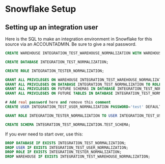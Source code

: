 # Snowflake Setup

## Setting up an integration user

Here is the SQL to make an integration environment in Snowflake for this source via an ACCOUNTADMIN.
Be sure to give a real password.

```sql
CREATE WAREHOUSE INTEGRATION_TEST_WAREHOUSE_NORMALIZATION WITH WAREHOUSE_SIZE = 'XSMALL' WAREHOUSE_TYPE = 'STANDARD' AUTO_SUSPEND = 600 AUTO_RESUME = TRUE;

CREATE DATABASE INTEGRATION_TEST_NORMALIZATION;

CREATE ROLE INTEGRATION_TESTER_NORMALIZATION;

GRANT ALL PRIVILEGES ON WAREHOUSE INTEGRATION_TEST_WAREHOUSE_NORMALIZATION TO ROLE INTEGRATION_TESTER_NORMALIZATION;
GRANT ALL PRIVILEGES ON DATABASE INTEGRATION_TEST_NORMALIZATION TO ROLE INTEGRATION_TESTER_NORMALIZATION;
GRANT ALL PRIVILEGES ON FUTURE SCHEMAS IN DATABASE INTEGRATION_TEST_NORMALIZATION TO ROLE INTEGRATION_TESTER_NORMALIZATION;
GRANT ALL PRIVILEGES ON FUTURE TABLES IN DATABASE INTEGRATION_TEST_NORMALIZATION TO ROLE INTEGRATION_TESTER_NORMALIZATION;

# Add real password here and remove this comment
CREATE USER INTEGRATION_TEST_USER_NORMALIZATION PASSWORD='test' DEFAULT_ROLE=INTEGRATION_TESTER_NORMALIZATION DEFAULT_WAREHOUSE=INTEGRATION_TEST_WAREHOUSE_NORMALIZATION MUST_CHANGE_PASSWORD=false;

GRANT ROLE INTEGRATION_TESTER_NORMALIZATION TO USER INTEGRATION_TEST_USER_NORMALIZATION;

CREATE SCHEMA INTEGRATION_TEST_NORMALIZATION.TEST_SCHEMA;
```

If you ever need to start over, use this:

```sql
DROP DATABASE IF EXISTS INTEGRATION_TEST_NORMALIZATION;
DROP USER IF EXISTS INTEGRATION_TEST_USER_NORMALIZATION;
DROP ROLE IF EXISTS INTEGRATION_TESTER_NORMALIZATION;
DROP WAREHOUSE IF EXISTS INTEGRATION_TEST_WAREHOUSE_NORMALIZATION;
```
